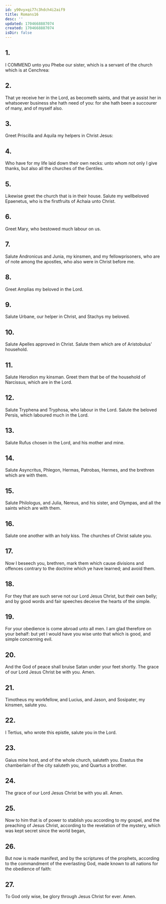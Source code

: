 ```yaml
---
id: y90vyxqi77c3hdch4i2aif9
title: Romans16
desc: ''
updated: 1704668887074
created: 1704668887074
isDir: false
---
```

## 1.
I COMMEND unto you Phebe our sister, which is a servant of the church which is at Cenchrea:
## 2.
That ye receive her in the Lord, as becometh saints, and that ye assist her in whatsoever business she hath need of you: for she hath been a succourer of many, and of myself also.
## 3.
Greet Priscilla and Aquila my helpers in Christ Jesus:
## 4.
Who have for my life laid down their own necks: unto whom not only I give thanks, but also all the churches of the Gentiles.
## 5.
Likewise greet the church that is in their house. Salute my wellbeloved Epaenetus, who is the firstfruits of Achaia unto Christ.
## 6.
Greet Mary, who bestowed much labour on us.
## 7.
Salute Andronicus and Junia, my kinsmen, and my fellowprisoners, who are of note among the apostles, who also were in Christ before me.
## 8.
Greet Amplias my beloved in the Lord.
## 9.
Salute Urbane, our helper in Christ, and Stachys my beloved.
## 10.
Salute Apelles approved in Christ. Salute them which are of Aristobulus' household.
## 11.
Salute Herodion my kinsman. Greet them that be of the household of Narcissus, which are in the Lord.
## 12.
Salute Tryphena and Tryphosa, who labour in the Lord. Salute the beloved Persis, which laboured much in the Lord.
## 13.
Salute Rufus chosen in the Lord, and his mother and mine.
## 14.
Salute Asyncritus, Phlegon, Hermas, Patrobas, Hermes, and the brethren which are with them.
## 15.
Salute Philologus, and Julia, Nereus, and his sister, and Olympas, and all the saints which are with them.
## 16.
Salute one another with an holy kiss. The churches of Christ salute you.
## 17.
Now I beseech you, brethren, mark them which cause divisions and offences contrary to the doctrine which ye have learned; and avoid them.
## 18.
For they that are such serve not our Lord Jesus Christ, but their own belly; and by good words and fair speeches deceive the hearts of the simple.
## 19.
For your obedience is come abroad unto all men. I am glad therefore on your behalf: but yet I would have you wise unto that which is good, and simple concerning evil.
## 20.
And the God of peace shall bruise Satan under your feet shortly. The grace of our Lord Jesus Christ be with you. Amen.
## 21.
Timotheus my workfellow, and Lucius, and Jason, and Sosipater, my kinsmen, salute you.
## 22.
I Tertius, who wrote this epistle, salute you in the Lord.
## 23.
Gaius mine host, and of the whole church, saluteth you. Erastus the chamberlain of the city saluteth you, and Quartus a brother.
## 24.
The grace of our Lord Jesus Christ be with you all. Amen.
## 25.
Now to him that is of power to stablish you according to my gospel, and the preaching of Jesus Christ, according to the revelation of the mystery, which was kept secret since the world began,
## 26.
But now is made manifest, and by the scriptures of the prophets, according to the commandment of the everlasting God, made known to all nations for the obedience of faith:
## 27.
To God only wise, be glory through Jesus Christ for ever. Amen.
